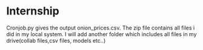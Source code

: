 # Internship
Cronjob.py gives the output onion_prices.csv.
The zip file contains all files i did in my local system.
I will add another folder which includes all files in my drive(collab files,csv files, models etc..)
